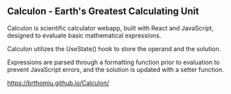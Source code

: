 
## Calculon - Earth's Greatest Calculating Unit

Calculon is scientific calculator webapp, built with React and JavaScript, designed to evaluate basic mathematical expressions.

Calculon utilizes the UseState() hook to store the operand and the solution.

Expressions are parsed through a formatting function prior to evaluation to prevent JavaScript errors, and the solution is updated with a setter function.

https://brthomiu.github.io/Calculon/
